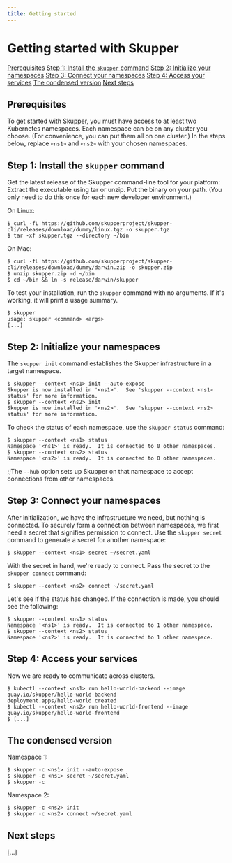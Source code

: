 ```yaml
---
title: Getting started
---
```


# Getting started with Skupper

<nav class="toc">
  <a href="#prerequisites">Prerequisites</a>
  <a href="#step-1-install-the-skupper-command">Step 1: Install the <code>skupper</code> command</a>
  <a href="#step-2-initialize-your-namespaces">Step 2: Initialize your namespaces</a>
  <a href="#step-3-connect-your-namespaces">Step 3: Connect your namespaces</a>
  <a href="#step-4-access-your-services">Step 4: Access your services</a>
  <a href="#the-condensed-version">The condensed version</a>
  <a href="#next-steps">Next steps</a>
</nav>

## Prerequisites

To get started with Skupper, you must have access to at least two
Kubernetes namespaces.  Each namespace can be on any cluster you
choose.  (For convenience, you can put them all on one cluster.)  In
the steps below, replace `<ns1>` and `<ns2>` with your chosen
namespaces.

## Step 1: Install the `skupper` command

Get the latest release of the Skupper command-line tool for your
platform: Extract the executable using tar or unzip.  Put the binary
on your path.  (You only need to do this once for each new developer
environment.)

On Linux:

    $ curl -fL https://github.com/skupperproject/skupper-cli/releases/download/dummy/linux.tgz -o skupper.tgz
    $ tar -xf skupper.tgz --directory ~/bin

On Mac:

    $ curl -fL https://github.com/skupperproject/skupper-cli/releases/download/dummy/darwin.zip -o skupper.zip
    $ unzip skupper.zip -d ~/bin
    $ cd ~/bin && ln -s release/darwin/skupper

To test your installation, run the `skupper` command with no
arguments.  If it's working, it will print a usage summary.

    $ skupper
    usage: skupper <command> <args>
    [...]

## Step 2: Initialize your namespaces

The `skupper init` command establishes the Skupper infrastructure in a
target namespace.

    $ skupper --context <ns1> init --auto-expose
    Skupper is now installed in '<ns1>'.  See 'skupper --context <ns1> status' for more information.
    $ skupper --context <ns2> init
    Skupper is now installed in '<ns2>'.  See 'skupper --context <ns2> status' for more information.

To check the status of each namespace, use the `skupper status`
command:

    $ skupper --context <ns1> status
    Namespace '<ns1>' is ready.  It is connected to 0 other namespaces.
    $ skupper --context <ns2> status
    Namespace '<ns2>' is ready.  It is connected to 0 other namespaces.

;;The `--hub` option sets up Skupper on that namespace to accept connections from other namespaces.

## Step 3: Connect your namespaces

After initialization, we have the infrastructure we need, but nothing
is connected.  To securely form a connection between namespaces, we
first need a secret that signifies permission to connect.  Use the
`skupper secret` command to generate a secret for another namespace:

    $ skupper --context <ns1> secret ~/secret.yaml

With the secret in hand, we're ready to connect.  Pass the secret to
the `skupper connect` command:

    $ skupper --context <ns2> connect ~/secret.yaml

Let's see if the status has changed.  If the connection is made, you
should see the following:

    $ skupper --context <ns1> status
    Namespace '<ns1>' is ready.  It is connected to 1 other namespace.
    $ skupper --context <ns2> status
    Namespace '<ns2>' is ready.  It is connected to 1 other namespace.

## Step 4: Access your services

Now we are ready to communicate across clusters.

    $ kubectl --context <ns1> run hello-world-backend --image quay.io/skupper/hello-world-backend
    deployment.apps/hello-world created
    $ kubectl --context <ns2> run hello-world-frontend --image quay.io/skupper/hello-world-frontend
    $ [...]

## The condensed version

Namespace 1:

    $ skupper -c <ns1> init --auto-expose
    $ skupper -c <ns1> secret ~/secret.yaml
    $ skupper -c

Namespace 2:

    $ skupper -c <ns2> init
    $ skupper -c <ns2> connect ~/secret.yaml

## Next steps

[...]
